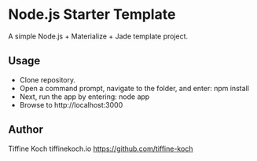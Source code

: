 Node.js Starter Template
===

A simple Node.js + Materialize + Jade template project.

## Usage
- Clone repository.
- Open a command prompt, navigate to the folder, and enter: npm install
- Next, run the app by entering: node app
- Browse to http://localhost:3000


## Author
Tiffine Koch tiffinekoch.io https://github.com/tiffine-koch

